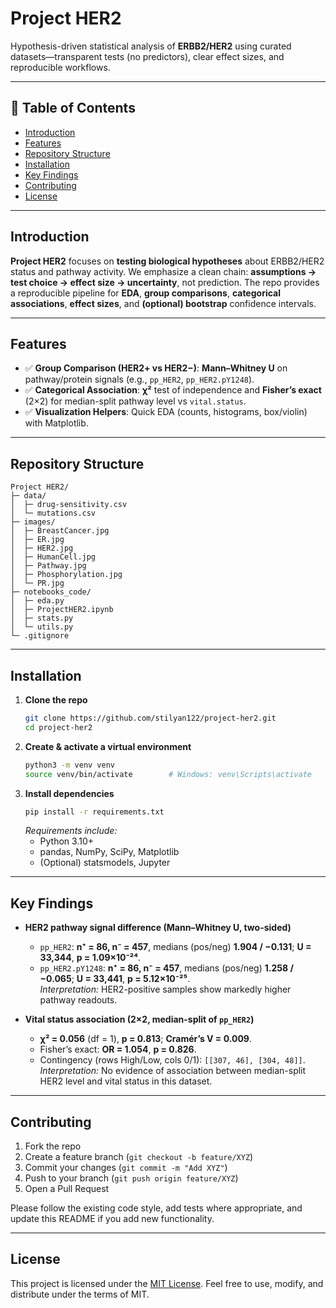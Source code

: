 # Project HER2

Hypothesis-driven statistical analysis of **ERBB2/HER2** using curated datasets—transparent tests (no predictors), clear effect sizes, and reproducible workflows.

---

## 📖 Table of Contents

- [Introduction](#introduction)  
- [Features](#features)  
- [Repository Structure](#repository-structure)  
- [Installation](#installation)  
- [Key Findings](#key-findings)  
- [Contributing](#contributing)  
- [License](#license)  

---

## Introduction

**Project HER2** focuses on **testing biological hypotheses** about ERBB2/HER2 status and pathway activity. We emphasize a clean chain: **assumptions → test choice → effect size → uncertainty**, not prediction. The repo provides a reproducible pipeline for **EDA**, **group comparisons**, **categorical associations**, **effect sizes**, and **(optional) bootstrap** confidence intervals.

---

## Features

- ✅ **Group Comparison (HER2+ vs HER2−)**: **Mann–Whitney U** on pathway/protein signals (e.g., `pp_HER2`, `pp_HER2.pY1248`).  
- ✅ **Categorical Association**: **χ²** test of independence and **Fisher’s exact** (2×2) for median-split pathway level vs `vital.status`. 
- ✅ **Visualization Helpers**: Quick EDA (counts, histograms, box/violin) with Matplotlib. 

---

## Repository Structure

```text
Project HER2/
├─ data/
│  ├─ drug-sensitivity.csv
│  └─ mutations.csv
├─ images/
│  ├─ BreastCancer.jpg
│  ├─ ER.jpg
│  ├─ HER2.jpg
│  ├─ HumanCell.jpg
│  ├─ Pathway.jpg
│  ├─ Phosphorylation.jpg
│  └─ PR.jpg
├─ notebooks_code/
│  ├─ eda.py
│  ├─ ProjectHER2.ipynb
│  ├─ stats.py
│  └─ utils.py
└─ .gitignore
```

---

## Installation

1. **Clone the repo**  
   ```bash
   git clone https://github.com/stilyan122/project-her2.git
   cd project-her2
   ```
2. **Create & activate a virtual environment**  
   ```bash
   python3 -m venv venv
   source venv/bin/activate        # Windows: venv\Scripts\activate
   ```
3. **Install dependencies**  
   ```bash
   pip install -r requirements.txt
   ```
   *Requirements include:*  
   - Python 3.10+  
   - pandas, NumPy, SciPy, Matplotlib  
   - (Optional) statsmodels, Jupyter

---

## Key Findings

- **HER2 pathway signal difference (Mann–Whitney U, two-sided)**  
  - `pp_HER2`: **n⁺ = 86, n⁻ = 457**, medians (pos/neg) **1.904 / −0.131**; **U = 33,344**, **p = 1.09×10⁻²⁴**.  
  - `pp_HER2.pY1248`: **n⁺ = 86, n⁻ = 457**, medians (pos/neg) **1.258 / −0.065**; **U = 33,441**, **p = 5.12×10⁻²⁵**.  
  *Interpretation:* HER2-positive samples show markedly higher pathway readouts.

- **Vital status association (2×2, median-split of `pp_HER2`)**  
  - **χ² = 0.056** (df = 1), **p = 0.813**; **Cramér’s V = 0.009**.  
  - Fisher’s exact: **OR = 1.054**, **p = 0.826**.  
  - Contingency (rows High/Low, cols 0/1): `[[307, 46], [304, 48]]`.  
  *Interpretation:* No evidence of association between median-split HER2 level and vital status in this dataset.

---

## Contributing

1. Fork the repo  
2. Create a feature branch (`git checkout -b feature/XYZ`)  
3. Commit your changes (`git commit -m "Add XYZ"`)  
4. Push to your branch (`git push origin feature/XYZ`)  
5. Open a Pull Request

Please follow the existing code style, add tests where appropriate, and update this README if you add new functionality.

---

## License

This project is licensed under the [MIT License](LICENSE). Feel free to use, modify, and distribute under the terms of MIT.
